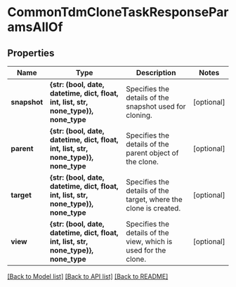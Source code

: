 # CommonTdmCloneTaskResponseParamsAllOf


## Properties
Name | Type | Description | Notes
------------ | ------------- | ------------- | -------------
**snapshot** | **{str: (bool, date, datetime, dict, float, int, list, str, none_type)}, none_type** | Specifies the details of the snapshot used for cloning. | [optional] 
**parent** | **{str: (bool, date, datetime, dict, float, int, list, str, none_type)}, none_type** | Specifies the details of the parent object of the clone. | [optional] 
**target** | **{str: (bool, date, datetime, dict, float, int, list, str, none_type)}, none_type** | Specifies the details of the target, where the clone is created. | [optional] 
**view** | **{str: (bool, date, datetime, dict, float, int, list, str, none_type)}, none_type** | Specifies the details of the view, which is used for the clone. | [optional] 

[[Back to Model list]](../README.md#documentation-for-models) [[Back to API list]](../README.md#documentation-for-api-endpoints) [[Back to README]](../README.md)


